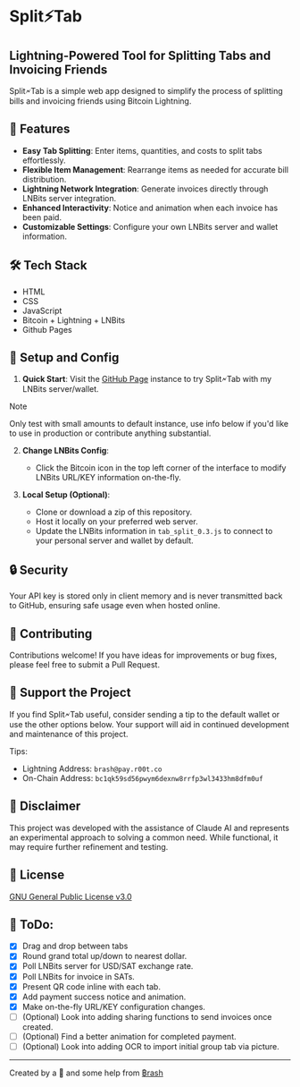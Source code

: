 # Split⚡Tab

## Lightning-Powered Tool for Splitting Tabs and Invoicing Friends

Split🗲Tab is a simple web app designed to simplify the process of splitting bills and invoicing friends using Bitcoin Lightning.

## 🚀 Features

- **Easy Tab Splitting**: Enter items, quantities, and costs to split tabs effortlessly.
- **Flexible Item Management**: Rearrange items as needed for accurate bill distribution.
- **Lightning Network Integration**: Generate invoices directly through LNBits server integration.
- **Enhanced Interactivity**: Notice and animation when each invoice has been paid.
- **Customizable Settings**: Configure your own LNBits server and wallet information.

## 🛠️ Tech Stack

- HTML
- CSS
- JavaScript
- Bitcoin + Lightning + LNBits
- Github Pages

## 🔧 Setup and Config

1. **Quick Start**: Visit the [GitHub Page](https://split.r00t.co) instance to try Split🗲Tab with my LNBits server/wallet. 

>[!NOTE]
>Only test with small amounts to default instance, use info below if you'd like to use in production or contribute anything substantial.

2. **Change LNBits Config**:
   - Click the Bitcoin icon in the top left corner of the interface to modify LNBits URL/KEY information on-the-fly.

3. **Local Setup (Optional)**:
   - Clone or download a zip of this repository.
   - Host it locally on your preferred web server.
   - Update the LNBits information in `tab_split_0.3.js` to connect to your personal server and wallet by default.

## 🔒 Security

Your API key is stored only in client memory and is never transmitted back to GitHub, ensuring safe usage even when hosted online.

## 🤝 Contributing

Contributions welcome! If you have ideas for improvements or bug fixes, please feel free to submit a Pull Request.

## 🌟 Support the Project

If you find Split🗲Tab useful, consider sending a tip to the default wallet or use the other options below. Your support will aid in continued development and maintenance of this project.

Tips:
   - Lightning Address: `brash@pay.r00t.co` 
   - On-Chain Address: `bc1qk59sd56pwym6dexnw8rrfp3wl3433hm8dfm0uf` 

## 📝 Disclaimer

This project was developed with the assistance of Claude AI and represents an experimental approach to solving a common need. While functional, it may require further refinement and testing.

## 📄 License

[GNU General Public License v3.0](.githhub/LICENSE)

## 🔨 ToDo: ##
- [x] Drag and drop between tabs
- [x] Round grand total up/down to nearest dollar.
- [x] Poll LNBits server for USD/SAT exchange rate.
- [x] Poll LNBits for invoice in SATs.
- [x] Present QR code inline with each tab.
- [x] Add payment success notice and animation.
- [x] Make on-the-fly URL/KEY configuration changes.
- [ ] \(Optional) Look into adding sharing functions to send invoices once created.
- [ ] \(Optional) Find a better animation for completed payment.
- [ ] \(Optional) Look into adding OCR to import initial group tab via picture.

---

Created by a 🤖 and some help from [฿rash](https://github.com/BrashRatel) 
